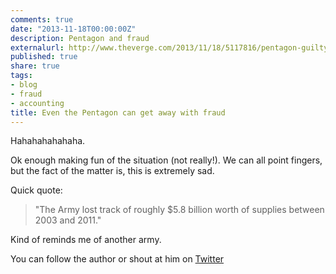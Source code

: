 ```yaml
---
comments: true
date: "2013-11-18T00:00:00Z"
description: Pentagon and fraud
externalurl: http://www.theverge.com/2013/11/18/5117816/pentagon-guilty-of-billion-dollar-accounting-fraud-reveals-reuters
published: true
share: true
tags:
- blog
- fraud
- accounting
title: Even the Pentagon can get away with fraud
---
```


Hahahahahahaha.

Ok enough making fun of the situation (not really!). We can all point fingers, but the fact of the matter is, this is extremely sad.

Quick quote:

> "The Army lost track of roughly $5.8 billion worth of supplies between 2003 and 2011."

Kind of reminds me of another army.

You can follow the author or shout at him on [Twitter](https://twitter.com/abijango)